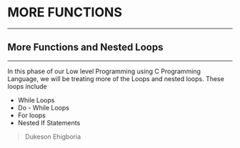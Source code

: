 # MORE FUNCTIONS
----------------
## More Functions and Nested Loops
-------------------------

In this phase of our Low level Programming using C Programming Language, we will be treating more of the Loops and nested loops. These loops include
- While Loops
- Do - While Loops
- For loops
- Nested If Statements

> Dukeson Ehigboria
